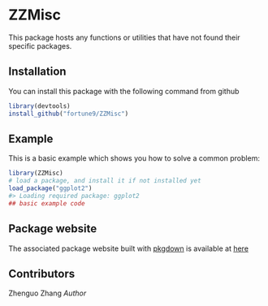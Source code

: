 
<!-- README.md is generated from README.Rmd. Please edit that file -->

# ZZMisc

<!-- badges: start -->
<!-- badges: end -->

This package hosts any functions or utilities that have not found their
specific packages.

## Installation

You can install this package with the following command from github

``` r
library(devtools)
install_github("fortune9/ZZMisc")
```

## Example

This is a basic example which shows you how to solve a common problem:

``` r
library(ZZMisc)
# load a package, and install it if not installed yet
load_package("ggplot2")
#> Loading required package: ggplot2
## basic example code
```

## Package website

The associated package website built with
[pkgdown](https://pkgdown.r-lib.org/) is available at
[here](https://fortune9.github.io/ZZMisc/)

<!-- comments

What is special about using `README.Rmd` instead of just `README.md`? You can include R chunks like so:


```r
summary(cars)
#>      speed           dist       
#>  Min.   : 4.0   Min.   :  2.00  
#>  1st Qu.:12.0   1st Qu.: 26.00  
#>  Median :15.0   Median : 36.00  
#>  Mean   :15.4   Mean   : 42.98  
#>  3rd Qu.:19.0   3rd Qu.: 56.00  
#>  Max.   :25.0   Max.   :120.00
```

You'll still need to render `README.Rmd` regularly, to keep `README.md` up-to-date. `devtools::build_readme()` is handy for this. You could also use GitHub Actions to re-render `README.Rmd` every time you push. An example workflow can be found here: <https://github.com/r-lib/actions/tree/master/examples>.

In that case, don't forget to commit and push the resulting figure files, so they display on GitHub and CRAN.
-->

## Contributors

Zhenguo Zhang *Author*
